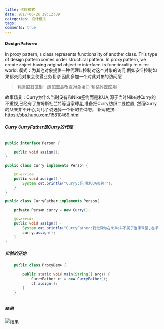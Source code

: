 ```yaml
---
title: 代理模式
date: 2017-06-26 19:12:09
categories: 设计模式
tags:
comments: true
---
```


#### Design Pattern:
In proxy pattern, a class represents functionality of another class. This type of design pattern comes under structural pattern.
In proxy pattern, we create object having original object to interface its functionality to outer world.
模式：为其他对象提供一种代理以控制对这个对象的访问,例如安全控制如果都交给对象会使得业务复杂,因此多加一个对此对象的访问层
> 和适配器区别：适配器是改变对象接口
> 和装饰器区别：

故事场景：Curry为什么当时没有和Nike签约而是和UA,源于当时Nike对Curry的不重视,已经有了詹姆斯杜兰特等当家球星,准备把Curry纺织二线位置,
然而Curry的父亲并不开心,对儿子说选择一个新的尝试吧。
新闻链接: https://bbs.hupu.com/15810469.html

##### Curry   CurryFather是Curry的代理
``` java

public interface Person {

    public void assign();
}

public class Curry implements Person {

    @Override
    public void assign() {
        System.out.println("Curry:好,我和UA签约!");
    }
}

public class CurryFather implements Person{

    private Person curry = new Curry();

    @Override
    public void assign() {
        System.out.println("CurryFather:我觉得你在Nike并不属于当家球星,选择一个新的尝试？");
        curry.assign();
    }
}

```



##### 实验的开始
``` java
    public class ProxyDemo {

        public static void main(String[] args) {
            CurryFather cf = new CurryFather();
            cf.assign();
        }
    }



```

##### 结果
![结果](/uploads/pattern/proxy.png)

